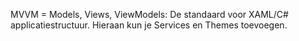 MVVM = Models, Views, ViewModels: De standaard voor XAML/C# applicatiestructuur. Hieraan kun je Services en Themes toevoegen.
